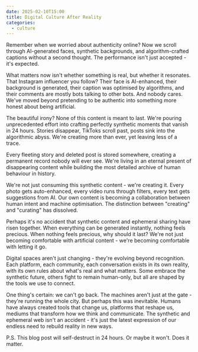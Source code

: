 ```yaml
---
date: 2025-02-10T15:00
title: Digital Culture After Reality
categories:
  - culture
---
```

Remember when we worried about authenticity online? Now we scroll through AI-generated faces, synthetic backgrounds, and algorithm-crafted captions without a second thought. The performance isn't just accepted - it's expected.

What matters now isn't whether something is real, but whether it resonates. That Instagram influencer you follow? Their face is AI-enhanced, their background is generated, their caption was optimised by algorithms, and their comments are mostly bots talking to other bots. And nobody cares. We've moved beyond pretending to be authentic into something more honest about being artificial.

The beautiful irony? None of this content is meant to last. We're pouring unprecedented effort into crafting perfectly synthetic moments that vanish in 24 hours. Stories disappear, TikToks scroll past, posts sink into the algorithmic abyss. We're creating more than ever, yet leaving less of a trace.

Every fleeting story and deleted post is stored somewhere, creating a permanent record nobody will ever see. We're living in an eternal present of disappearing content while building the most detailed archive of human behaviour in history.

We're not just consuming this synthetic content - we're creating it. Every photo gets auto-enhanced, every video runs through filters, every text gets suggestions from AI. Our own content is becoming a collaboration between human intent and machine optimisation. The distinction between "creating" and "curating" has dissolved.

Perhaps it's no accident that synthetic content and ephemeral sharing have risen together. When everything can be generated instantly, nothing feels precious. When nothing feels precious, why should it last? We're not just becoming comfortable with artificial content - we're becoming comfortable with letting it go.

Digital spaces aren't just changing - they're evolving beyond recognition. Each platform, each community, each conversation exists in its own reality, with its own rules about what's real and what matters. Some embrace the synthetic future, others fight to remain human-only, but all are shaped by the tools we use to connect.

One thing's certain: we can't go back. The machines aren't just at the gate - they're running the whole city. But perhaps this was inevitable. Humans have always created tools that change us, platforms that reshape us, mediums that transform how we think and communicate. The synthetic and ephemeral web isn't an accident - it's just the latest expression of our endless need to rebuild reality in new ways.

P.S. This blog post will self-destruct in 24 hours. Or maybe it won't. Does it matter.